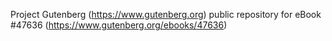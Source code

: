 Project Gutenberg (https://www.gutenberg.org) public repository for eBook #47636 (https://www.gutenberg.org/ebooks/47636)
